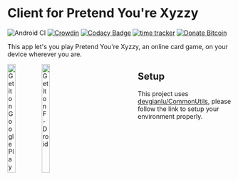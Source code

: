 # Client for Pretend You're Xyzzy

![Android CI](https://github.com/devgianlu/PretendYoureXyzzyAndroid/workflows/Android%20CI/badge.svg?branch=master)
[![Crowdin](https://badges.crowdin.net/pretend-youre-xyzzy-android/localized.svg)](https://crowdin.com/project/pretend-youre-xyzzy-android)
[![Codacy Badge](https://api.codacy.com/project/badge/Grade/c7c1308babb841b89beb2adc969c3ef8)](https://www.codacy.com/manual/devgianlu/PretendYoureXyzzyAndroid?utm_source=github.com&amp;utm_medium=referral&amp;utm_content=devgianlu/PretendYoureXyzzyAndroid&amp;utm_campaign=Badge_Grade)
[![time tracker](https://wakatime.com/badge/github/devgianlu/PretendYoureXyzzyAndroid.svg)](https://wakatime.com/badge/github/devgianlu/PretendYoureXyzzyAndroid)
[![Donate Bitcoin](https://img.shields.io/badge/donate-bitcoin-orange.svg)](https://gianlu.xyz/donate/)

This app let's you play Pretend You're Xyzzy, an online card game, on your device wherever you are.

<div style='float:left'>
<a href='https://play.google.com/store/apps/details?id=com.gianlu.pretendyourexyzzy&pcampaignid=MKT-Other-global-all-co-prtnr-py-PartBadge-Mar2515-1'><img alt='Get it on Google Play' src='https://play.google.com/intl/en_us/badges/images/generic/en_badge_web_generic.png' width='25%' /></a>
<a href='https://f-droid.org/app/com.gianlu.pretendyourexyzzy'><img src='https://f-droid.org/badge/get-it-on.png' alt='Get it on F-Droid' width='25%' /></a>
</div>

## Setup
This project uses [devgianlu/CommonUtils](https://github.com/devgianlu/CommonUtils), please follow the link to setup your environment properly.
